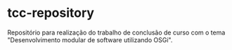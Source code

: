 tcc-repository
==============

Repositório para realização do trabalho de conclusão de curso com o tema "Desenvolvimento modular de software utilizando OSGi".
